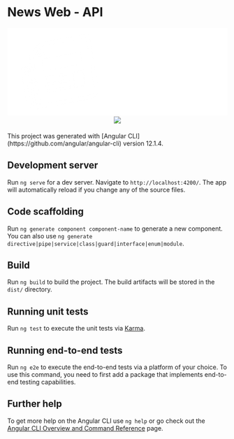 # News Web - API
<div align="center">
  <img src="https://github.com/yashitanamdeo/newswebsite_api/blob/main/src/assets/newsweb.png" height="200px">
 
<img src="https://github.com/yashitanamdeo/newswebsite_api/blob/main/src/assets/NewsWeb.gif"/>
 </div>
<!-- ![NewsWeb](./src/assets/NewsWeb.gif) -->
<br>
This project was generated with [Angular CLI](https://github.com/angular/angular-cli) version 12.1.4.

## Development server

Run `ng serve` for a dev server. Navigate to `http://localhost:4200/`. The app will automatically reload if you change any of the source files.

## Code scaffolding

Run `ng generate component component-name` to generate a new component. You can also use `ng generate directive|pipe|service|class|guard|interface|enum|module`.

## Build

Run `ng build` to build the project. The build artifacts will be stored in the `dist/` directory.

## Running unit tests

Run `ng test` to execute the unit tests via [Karma](https://karma-runner.github.io).

## Running end-to-end tests

Run `ng e2e` to execute the end-to-end tests via a platform of your choice. To use this command, you need to first add a package that implements end-to-end testing capabilities.

## Further help

To get more help on the Angular CLI use `ng help` or go check out the [Angular CLI Overview and Command Reference](https://angular.io/cli) page.
